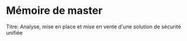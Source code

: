Mémoire de master
=================

Titre: Analyse, mise en place et mise en vente d'une solution de sécurité unifiée